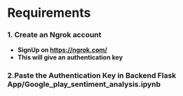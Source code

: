 # Requirements

### 1. Create an Ngrok account
- **SignUp on https://ngrok.com/**
- **This will give an authentication key**
### 2.Paste the Authentication Key in Backend Flask App/Google_play_sentiment_analysis.ipynb
